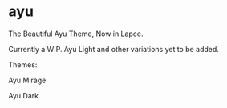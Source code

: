 # ayu

The Beautiful Ayu Theme, Now in Lapce. 

Currently a WIP. Ayu Light and other variations yet to be added.

Themes:

Ayu Mirage

Ayu Dark
